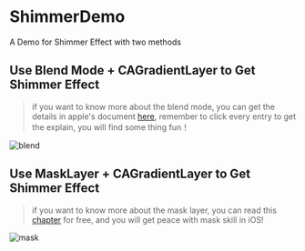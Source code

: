 # ShimmerDemo
A Demo for Shimmer Effect with two methods

## Use Blend Mode + CAGradientLayer to Get Shimmer Effect
> if you want to know more about the blend mode, you can get the details in apple's document [here](https://developer.apple.com/library/archive/documentation/GraphicsImaging/Reference/CoreImageFilterReference/index.html#//apple_ref/doc/uid/TP30000136-SW71), remember to click every entry to get the explain, you will find some thing fun！

![blend](img/blend.jpg)

## Use MaskLayer + CAGradientLayer to Get Shimmer Effect
> if you want to know more about the mask layer, you can read this [chapter](https://www.raywenderlich.com/books/ios-animations-by-tutorials/v6.0/chapters/15-shapes-masks) for free, and you will get peace with mask skill in iOS!

![mask](img/mask.jpg)

